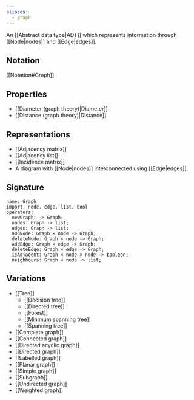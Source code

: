 ```yaml
---
aliases:
  - graph
---
```

An [[Abstract data type|ADT]] which represents information through [[Node|nodes]] and [[Edge|edges]].
## Notation
[[Notation#Graph]]
## Properties
- [[Diameter (graph theory)|Diameter]]
- [[Distance (graph theory)|Distance]]
## Representations
- [[Adjacency matrix]]
- [[Adjacency list]]
- [[Incidence matrix]]
- A diagram with [[Node|nodes]] interconnected using [[Edge|edges]].
## Signature
```
name: Graph
import: node, edge, list, bool
operators:
  newGraph: -> Graph;
  nodes: Graph -> list;
  edges: Graph -> list;
  addNode: Graph × node -> Graph;
  deleteNode: Graph × node -> Graph;
  addEdge: Graph × edge -> Graph;
  deleteEdge: Graph × edge -> Graph;
  isAdjacent: Graph × node × node -> boolean;
  neighbours: Graph × node -> list;
```
## Variations
- [[Tree]]
	- [[Decision tree]]
	- [[Directed tree]]
	- [[Forest]]
	- [[Minimum spanning tree]]
	- [[Spanning tree]]
- [[Complete graph]]
- [[Connected graph]]
- [[Directed acyclic graph]]
- [[Directed graph]]
- [[Labelled graph]]
- [[Planar graph]]
- [[Simple graph]]
- [[Subgraph]]
- [[Undirected graph]]
- [[Weighted graph]]
